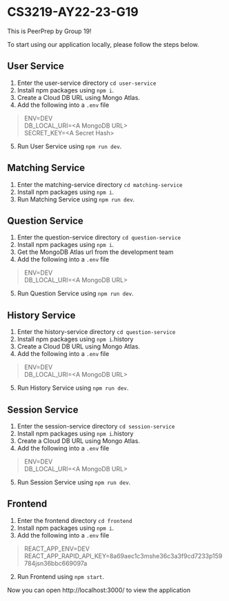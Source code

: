 # CS3219-AY22-23-G19

This is PeerPrep by Group 19!

To start using our application locally, please follow the steps below.

## User Service
1. Enter the user-service directory `cd user-service` 
1. Install npm packages using `npm i`.
2. Create a Cloud DB URL using Mongo Atlas.
2. Add the following into a `.env` file
> ENV=DEV<br>
> DB_LOCAL_URI=\<A MongoDB URL\><br>
> SECRET_KEY=\<A Secret Hash\>
5. Run User Service using `npm run dev`.

## Matching Service
1. Enter the matching-service directory `cd matching-service` 
1. Install npm packages using `npm i`.
5. Run Matching Service using `npm run dev`.

## Question Service
1. Enter the question-service directory `cd question-service` 
1. Install npm packages using `npm i`.
2. Get the MongoDB Atlas url from the development team
2. Add the following into a `.env` file
> ENV=DEV<br>
> DB_LOCAL_URI=\<A MongoDB URL\>
5. Run Question Service using `npm run dev`.

## History Service
1. Enter the history-service directory `cd question-service` 
1. Install npm packages using `npm i`.history
2. Create a Cloud DB URL using Mongo Atlas.
2. Add the following into a `.env` file
> ENV=DEV<br>
> DB_LOCAL_URI=\<A MongoDB URL\>
5. Run History Service using `npm run dev`.

## Session Service
1. Enter the session-service directory `cd session-service` 
1. Install npm packages using `npm i`.history
2. Create a Cloud DB URL using Mongo Atlas.
2. Add the following into a `.env` file
> ENV=DEV<br>
> DB_LOCAL_URI=\<A MongoDB URL\>
5. Run Session Service using `npm run dev`.

## Frontend
1. Enter the frontend directory `cd frontend`
1. Install npm packages using `npm i`.
2. Add the following into a `.env` file
> REACT_APP_ENV=DEV<br>
> REACT_APP_RAPID_API_KEY=8a69aec1c3mshe36c3a3f9cd7233p159784jsn36bbc669097a
2. Run Frontend using `npm start`.


Now you can open http://localhost:3000/ to view the application

